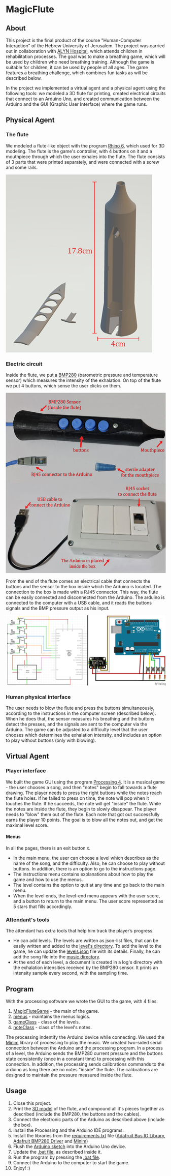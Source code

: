 # MagicFlute
## About

This project is the final product of the course "Human-Computer Interaction" of the Hebrew University of Jerusalem.
The project was carried out in collaboration with [ALYN Hospital](https://www.alyn.org.il/), which attends children in rehabilitation processes.
The goal was to make a breathing game, which will be used by children who need breathing training. Although the game is suitable for children, it can be used by people of all ages.
The game features a breathing challenge, which combines fun tasks as will be described below.

In the project we implemented a virtual agent and a physical agent using the following tools:
we modeled a 3D flute for printing, created electrical circuits that connect to an Arduino Uno, and created communication between the Arduino and the GUI (Graphic User Interface) where the game runs.

## Physical Agent
### The flute
We modeled a flute-like object with the program [Rhino 6](https://www.rhino3d.com/download/archive/rhino/6/latest/), which used for 3D modeling.
The flute is the game's controller, with 4 buttons on it and a mouthpiece through which the user exhales into the flute.
The flute consists of 3 parts that were printed separately, and were connected with a screw and some rails.

![](readme/3DFluteModel.png)

### Electric circuit
Inside the flute, we put a [BMP280](https://learn.adafruit.com/adafruit-bmp280-barometric-pressure-plus-temperature-sensor-breakout) (barometric pressure and temperature sensor) which measures the intensity of the exhalation.
On top of the flute we put 4 buttons, which sense the user clicks on them.

![](readme/3DFluteAndBox.jpg)

From the end of the flute comes an electrical cable that connects the buttons and the sensor to the box inside which the Arduino is located.
The connection to the box is made with a RJ45 connector. This way, the flute can be easily connected and disconnected from the Arduino.
The arduino is connected to the computer with a USB cable, and it reads the buttons signals and the BMP pressure output as his input.

![](readme/electricCircuitSketch.png)

### Human physical interface
The user needs to blow the flute and press the buttons simultaneously, according to the instructions in the computer screen (described below).
When he does that, the sensor measures his breathing and the buttons detect the presses, and the signals are sent to the computer via the Arduino.
The game can be adjusted to a difficulty level that the user chooses which determines the exhalation intensity, and includes an option to play without buttons (only with blowing). 

## Virtual Agent
### Player interface
We built the game GUI using the program [Processing 4](https://processing.org/download).
It is a musical game - the user chooses a song, and then "notes" begin to fall towards a flute drawing.
The player needs to press the right buttons while the notes reach the flute holes.
If he failed to press on time, the note will pop when it touches the flute.
If he succeeds, the note will get "inside" the flute.
While the notes are inside the flute, they begin to slowly disappear. The player needs to "blow" them out of the flute.
Each note that got out successfully earns the player 10 points. 
The goal is to blow all the notes out, and get the maximal level score.

#### Menus
In all the pages, there is an exit button `X`.
* In the main menu, the user can choose a level which describes as the name of the song, and the difficulty.
Also, he can choose to play without buttons. In addition, there is an option to go to the instructions page.
* The instructions menu contains explanations about how to play the game and how to use the menus.
* The level contains the option to quit at any time and go back to the main menu.
* When the level ends, the level-end menu appears with the user score, and a button to return to the main menu.
The user score represented as 5 stars that fills accordingly.

### Attendant's tools
The attendant has extra tools that help him track the player’s progress.
* He can add levels. The levels are written as json-list files, that can be easily written and added to the [level's directory](MagicFluteGame/levels).
To add the level to the game, he can update the [levels.json](MagicFluteGame/levels.json) file with its details.
Finally, he can add the song file into the [music directory](MagicFluteGame/music).
* At the end of each level, a document is created in a log's directory with the exhalation intensities received by the BMP280 sensor.
It prints an intensity sample every second, with the sampling time.

## Program
With the processing software we wrote the GUI to the game, with 4 files:
1. [MagicFluteGame](MagicFluteGame/MagicFluteGame.pde) - the main of the game.
2. [menus](MagicFluteGame/menus.pde) - maintains the menus logics.
3. [gameClass](MagicFluteGame/gameClass.pde) - class of the levels.
4. [noteClass](MagicFluteGame/noteClass.pde) - class of the level's notes.

The processing indentify the Arduino device while connecting.
We used the [Minim](https://github.com/ddf/Minim) library of processing to play the music.
We created two-sided serial connection between the Arduino and the processing program.
In a process of a level, the Arduino sends the BMP280 current pressure and the buttons state consistently (once in a constant time) to processing with this connection.
In addition, the processing sends calibrations commands to the arduino as long there are no notes "inside" the flute.
The calibrations are designed to maintain the pressure measured inside the flute.


## Usage
1. Close this project.
2. Print the [3D model](src/fluteFirstPrint.stl) of the flute, and compound all it's pieces together as described (include the BMP280, the buttons and the cables).
3. Connect the electronic parts of the Arduino as described above (include the box).
4. Install the Processing and the Arduino IDE programs.
5. Install the libraries from the [requirements.txt](readme/requirements.txt) file ([Adafruit Bus IO Library](https://github.com/adafruit/Adafruit_BusIO), [Adafruit BMP280 Driver](https://github.com/adafruit/Adafruit_BMP280_Library) and [Minim](https://github.com/ddf/Minim))
6. Flush the [Arduino sketch](ArduinoCode/ArduinoCode.ino) into the Arduino Uno device.
7. Update the [.bat file](MagicFlute.bat), as described inside it.
8. Run the program by pressing the [.bat file](MagicFlute.bat).
9. Connect the Arduino to the computer to start the game.
10. Enjoy! :) 